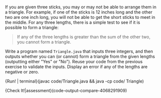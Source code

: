 If you are given three sticks, you may or may not be able to arrange them in a triangle.
For example, if one of the sticks is 12 inches long and the other two are one inch long, you will not be able to get the short sticks to meet in the middle.
For any three lengths, there is a simple test to see if it is possible to form a triangle:

> If any of the three lengths is greater than the sum of the other two, you cannot form a triangle.

Write a program named `Triangle.java` that inputs three integers, and then outputs whether you can (or cannot) form a triangle from the given lengths (outputting either "Yes" or "No"). Reuse your code from the previous exercise to validate the inputs. Display an error if any of the lengths are negative or zero.

{Run! | terminal}(javac code/Triangle.java && java -cp code/ Triangle)

{Check It!|assessment}(code-output-compare-4068291909)
